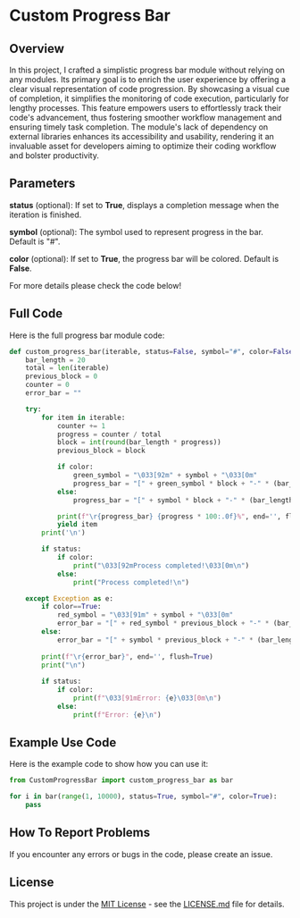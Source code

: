# Custom Progress Bar

## Overview
In this project, I crafted a simplistic progress bar module without relying on any modules. Its primary goal is to enrich the user experience by offering a clear visual representation of code progression. By showcasing a visual cue of completion, it simplifies the monitoring of code execution, particularly for lengthy processes. This feature empowers users to effortlessly track their code's advancement, thus fostering smoother workflow management and ensuring timely task completion. The module's lack of dependency on external libraries enhances its accessibility and usability, rendering it an invaluable asset for developers aiming to optimize their coding workflow and bolster productivity.

## Parameters
**status** (optional): If set to **True**, displays a completion message when the iteration is finished.

**symbol** (optional): The symbol used to represent progress in the bar. Default is "#".

**color** (optional): If set to **True**, the progress bar will be colored. Default is **False**.

For more details please check the code below!

## Full Code
Here is the full progress bar module code:
```python
def custom_progress_bar(iterable, status=False, symbol="#", color=False):
    bar_length = 20
    total = len(iterable)
    previous_block = 0
    counter = 0
    error_bar = ""

    try:
        for item in iterable:
            counter += 1
            progress = counter / total
            block = int(round(bar_length * progress))
            previous_block = block

            if color:
                green_symbol = "\033[92m" + symbol + "\033[0m"
                progress_bar = "[" + green_symbol * block + "-" * (bar_length - block) + "]"
            else:
                progress_bar = "[" + symbol * block + "-" * (bar_length - block) + "]"

            print(f"\r{progress_bar} {progress * 100:.0f}%", end='', flush=True)
            yield item
        print('\n')

        if status:
            if color:
                print("\033[92mProcess completed!\033[0m\n")
            else:
                print("Process completed!\n")

    except Exception as e:
        if color==True:
            red_symbol = "\033[91m" + symbol + "\033[0m"
            error_bar = "[" + red_symbol * previous_block + "-" * (bar_length - previous_block) + "]"
        else:
        	error_bar = "[" + symbol * previous_block + "-" * (bar_length - previous_block) + "]"
        	
        print(f"\r{error_bar}", end='', flush=True)
        print("\n")
       
        if status:
            if color:        	
                print(f"\033[91mError: {e}\033[0m\n")
            else:
            	print(f"Error: {e}\n")
```

## Example Use Code
Here is the example code to show how you can use it:
```python
from CustomProgressBar import custom_progress_bar as bar

for i in bar(range(1, 10000), status=True, symbol="#", color=True):
    pass
```

## How To Report Problems
If you encounter any errors or bugs in the code, please create an issue.

## License
This project is under the [MIT License](https://github.com/AbhijeetKumarThakur2198/Python_Projects/tree/main/Projects_List/LICENSE.md) - see the [LICENSE.md](https://github.com/AbhijeetKumarThakur2198/Python_Projects/tree/main/Projects_List/LICENSE.md) file for details.
